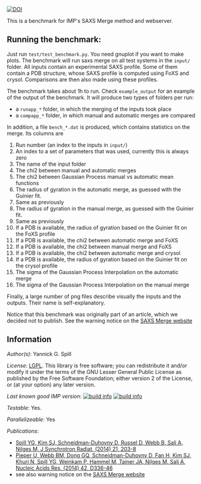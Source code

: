 [![DOI](https://zenodo.org/badge/doi/10.5281/zenodo.46479.svg)](http://dx.doi.org/10.5281/zenodo.46479)

This is a benchmark for IMP's SAXS Merge method and webserver.

## Running the benchmark:

Just run `test/test_benchmark.py`. You need gnuplot if you want to make plots.
The benchmark will run saxs
merge on all test systems in the `input/` folder.  All inputs contain an
experimental SAXS profile. Some of them contain a PDB structure, whose SAXS
profile is computed using FoXS and crysol. Comparisons are then also made using
these profiles.


The benchmark takes about 1h to run. Check `example_output` for an example of
the output of the benchmark. It will produce two types of folders per
run:
 - a `runapp_*` folder, in which the merging of the inputs took place
 - a `compapp_*` folder, in which manual and automatic merges are compared

In addition, a file `bench_*.dat` is produced, which contains statistics on the
merge. Its columns are
 1. Run number (an index to the inputs in `input/`)
 1. An index to a set of parameters that was used, currently this is always zero
 1. The name of the input folder
 1. The chi2 between manual and automatic merges
 1. The chi2 between Gaussian Process manual vs automatic mean functions
 1. The radius of gyration in the automatic merge, as guessed with the Guinier fit.
 1. Same as previously
 1. The radius of gyration in the manual merge, as guessed with the Guinier fit.
 1. Same as previously
 1. If a PDB is available, the radius of gyration based on the Guinier fit on
    the FoXS profile
 1. If a PDB is available, the chi2 between automatic merge and FoXS
 1. If a PDB is available, the chi2 between manual merge and FoXS
 1. If a PDB is available, the chi2 between automatic merge and crysol
 1. If a PDB is available, the radius of gyration based on the Guinier fit on
    the crysol profile
 1. The sigma of the Gaussian Process Interpolation on the automatic merge
 1. The sigma of the Gaussian Process Interpolation on the manual merge

Finally, a large number of png files describe visually the inputs and the
outputs. Their name is self-explanatory.

Notice that this benchmark was originally part of an article, which we decided
not to publish. See the warning notice on the [SAXS Merge
website](http://modbase.compbio.ucsf.edu/saxsmerge/)

## Information

_Author(s)_: Yannick G. Spill

_License_: [LGPL](http://www.gnu.org/licenses/old-licenses/lgpl-2.1.html).
This library is free software; you can redistribute it and/or
modify it under the terms of the GNU Lesser General Public
License as published by the Free Software Foundation; either
version 2 of the License, or (at your option) any later version.

_Last known good IMP version_: [![build info](https://integrativemodeling.org/systems/15/badge.svg?branch=master)](https://integrativemodeling.org/systems/) [![build info](https://integrativemodeling.org/systems/15/badge.svg?branch=develop)](https://integrativemodeling.org/systems/)

_Testable_: Yes.

_Parallelizeable_: Yes

_Publications_:
 - [Spill YG, Kim SJ, Schneidman-Duhovny D, Russel D, Webb B, Sali A, Nilges M, J Synchrotron Radiat, (2014) 21, 203-8](http://www.ncbi.nlm.nih.gov/pubmed/24365937)
 - [Pieper U, Webb BM, Dong GQ, Schneidman-Duhovny D, Fan H, Kim SJ, Khuri N, Spill YG, Weinkam P, Hammel M, Tainer JA, Nilges M, Sali A, Nucleic Acids Res, (2014) 42, D336-46](http://www.ncbi.nlm.nih.gov/pubmed/24271400)
 - see also warning notice on the [SAXS Merge website](http://modbase.compbio.ucsf.edu/saxsmerge/)

